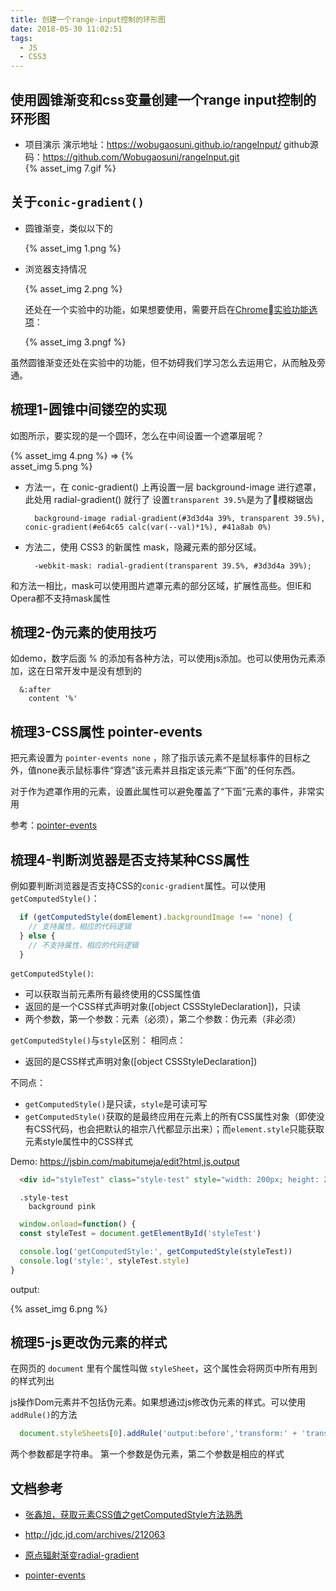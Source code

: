```yaml
---
title: 创建一个range-input控制的环形图
date: 2018-05-30 11:02:51
tags:
  - JS
  - CSS3
---
```


## 使用圆锥渐变和css变量创建一个range input控制的环形图

- 项目演示
  演示地址：https://wobugaosuni.github.io/rangeInput/
  github源码：https://github.com/Wobugaosuni/rangeInput.git
  <div style="width: 320px">
    {% asset_img 7.gif %}
  </div>

<!-- more -->

## 关于`conic-gradient()`

- 圆锥渐变，类似以下的

  <div style="width: 200px">
    {% asset_img 1.png %}
  </div>

- 浏览器支持情况

  <div style="width: 750px">
    {% asset_img 2.png %}
  </div>

  还处在一个实验中的功能，如果想要使用，需要开启在[Chrome实验功能选项](chrome://flags/)：
  <div style="width: 500px">
    {% asset_img 3.pngf %}
  </div>

虽然圆锥渐变还处在实验中的功能，但不妨碍我们学习怎么去运用它，从而触及旁通。

## 梳理1-圆锥中间镂空的实现

如图所示，要实现的是一个圆环，怎么在中间设置一个遮罩层呢？
<div style="width: 250px">
  {% asset_img 4.png %}
  =>
  {% asset_img 5.png %}
</div>

- 方法一，在 conic-gradient() 上再设置一层 background-image 进行遮罩，此处用 radial-gradient() 就行了
  设置`transparent 39.5%`是为了模糊锯齿
  ```stylus
    background-image radial-gradient(#3d3d4a 39%, transparent 39.5%), conic-gradient(#e64c65 calc(var(--val)*1%), #41a8ab 0%)
  ```

- 方法二，使用 CSS3 的新属性 mask，隐藏元素的部分区域。
  ```styl
    -webkit-mask: radial-gradient(transparent 39.5%, #3d3d4a 39%);
  ```

和方法一相比，mask可以使用图片遮罩元素的部分区域，扩展性高些。但IE和Opera都不支持mask属性

## 梳理2-伪元素的使用技巧

如demo，数字后面 % 的添加有各种方法，可以使用js添加。也可以使用伪元素添加，这在日常开发中是没有想到的

  ```styl
    &:after
      content '%'
  ```

## 梳理3-CSS属性 pointer-events

把元素设置为 `pointer-events none` ，除了指示该元素不是鼠标事件的目标之外，值none表示鼠标事件“穿透”该元素并且指定该元素“下面”的任何东西。

对于作为遮罩作用的元素，设置此属性可以避免覆盖了“下面”元素的事件，非常实用

参考：[pointer-events](https://developer.mozilla.org/zh-CN/docs/Web/CSS/pointer-events)

## 梳理4-判断浏览器是否支持某种CSS属性

例如要判断浏览器是否支持CSS的`conic-gradient`属性。可以使用`getComputedStyle()`：
```js
  if (getComputedStyle(domElement).backgroundImage !== 'none) {
    // 支持属性，相应的代码逻辑
  } else {
    // 不支持属性，相应的代码逻辑
  }
```

`getComputedStyle()`:
- 可以获取当前元素所有最终使用的CSS属性值
- 返回的是一个CSS样式声明对象([object CSSStyleDeclaration])，只读
- 两个参数，第一个参数：元素（必须），第二个参数：伪元素（非必须）

`getComputedStyle()`与`style`区别：
相同点：
- 返回的是CSS样式声明对象([object CSSStyleDeclaration])

不同点：
- `getComputedStyle()`是只读，`style`是可读可写
- `getComputedStyle()`获取的是最终应用在元素上的所有CSS属性对象（即使没有CSS代码，也会把默认的祖宗八代都显示出来）；而`element.style`只能获取元素style属性中的CSS样式

Demo: https://jsbin.com/mabitumeja/edit?html,js,output
```html
  <div id="styleTest" class="style-test" style="width: 200px; height: 200px"></div>
```
```styl
  .style-test
    background pink
```
```js
  window.onload=function() {
  const styleTest = document.getElementById('styleTest')

  console.log('getComputedStyle:', getComputedStyle(styleTest))
  console.log('style:', styleTest.style)
}
```
output:
<div style="width: 700px">
  {% asset_img 6.png %}
</div>

## 梳理5-js更改伪元素的样式

在网页的 `document` 里有个属性叫做 `styleSheet`，这个属性会将网页中所有用到的样式列出

js操作Dom元素并不包括伪元素。如果想通过js修改伪元素的样式。可以使用`addRule()`的方法



```js
  document.styleSheets[0].addRule('output:before','transform:' + 'translate(0,' + rangeValue / -100 * (trackWidth - thumbDiameter) + 'px)')
```

两个参数都是字符串。
第一个参数是伪元素，第二个参数是相应的样式


## 文档参考

- [张鑫旭，获取元素CSS值之getComputedStyle方法熟悉](http://www.zhangxinxu.com/wordpress/2012/05/getcomputedstyle-js-getpropertyvalue-currentstyle/)

- http://jdc.jd.com/archives/212063

- [原点辐射渐变radial-gradient](https://developer.mozilla.org/zh-CN/docs/Web/CSS/radial-gradient)

- [pointer-events](https://developer.mozilla.org/zh-CN/docs/Web/CSS/pointer-events)
